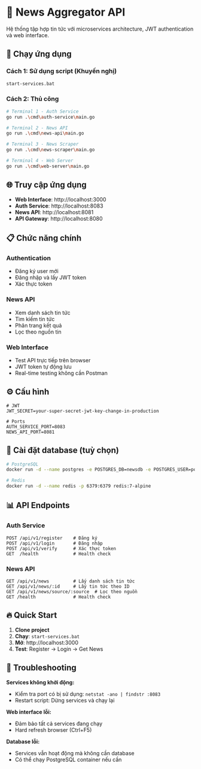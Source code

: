 # 📰 News Aggregator API

Hệ thống tập hợp tin tức với microservices architecture, JWT authentication và web interface.

## 🚀 Chạy ứng dụng

### **Cách 1: Sử dụng script (Khuyến nghị)**
```bash
start-services.bat
```

### **Cách 2: Thủ công**
```bash
# Terminal 1 - Auth Service
go run .\cmd\auth-service\main.go

# Terminal 2 - News API  
go run .\cmd\news-api\main.go

# Terminal 3 - News Scraper
go run .\cmd\news-scraper\main.go

# Terminal 4 - Web Server
go run .\cmd\web-server\main.go
```

## 🌐 Truy cập ứng dụng

- **Web Interface**: http://localhost:3000
- **Auth Service**: http://localhost:8083  
- **News API**: http://localhost:8081
- **API Gateway**: http://localhost:8080

## 📋 Chức năng chính

### **Authentication**
- Đăng ký user mới
- Đăng nhập và lấy JWT token
- Xác thực token

### **News API**
- Xem danh sách tin tức
- Tìm kiếm tin tức
- Phân trang kết quả
- Lọc theo nguồn tin

### **Web Interface**
- Test API trực tiếp trên browser
- JWT token tự động lưu
- Real-time testing không cần Postman

## ⚙️ Cấu hình

```
# JWT
JWT_SECRET=your-super-secret-jwt-key-change-in-production

# Ports
AUTH_SERVICE_PORT=8083
NEWS_API_PORT=8081
```

## 🔧 Cài đặt database (tuỳ chọn)

```bash
# PostgreSQL
docker run -d --name postgres -e POSTGRES_DB=newsdb -e POSTGRES_USER=postgres -e POSTGRES_PASSWORD=123456 -p 5432:5432 postgres:15

# Redis
docker run -d --name redis -p 6379:6379 redis:7-alpine
```

## 📊 API Endpoints

### **Auth Service**
```
POST /api/v1/register    # Đăng ký
POST /api/v1/login       # Đăng nhập  
POST /api/v1/verify      # Xác thực token
GET  /health             # Health check
```

### **News API**
```
GET /api/v1/news         # Lấy danh sách tin tức
GET /api/v1/news/:id     # Lấy tin tức theo ID
GET /api/v1/news/source/:source  # Lọc theo nguồn
GET /health              # Health check
```

## 🔥 Quick Start

1. **Clone project**
2. **Chạy**: `start-services.bat`
3. **Mở**: http://localhost:3000
4. **Test**: Register → Login → Get News

## 🐛 Troubleshooting

**Services không khởi động:**
- Kiểm tra port có bị sử dụng: `netstat -ano | findstr :8083`
- Restart script: Dừng services và chạy lại

**Web interface lỗi:**
- Đảm bảo tất cả services đang chạy
- Hard refresh browser (Ctrl+F5)

**Database lỗi:**
- Services vẫn hoạt động mà không cần database
- Có thể chạy PostgreSQL container nếu cần
